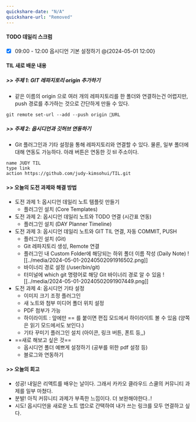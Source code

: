 ```yaml
---
quickshare-date: "N/A"
quickshare-url: "Removed"
---
```


#### TODO 데일리 스크럼

- [x] 09:00 - 12:00 옵시디언 기본 설정하기 @{2024-05-01 12:00}


#### TIL 새로 배운 내용
##### >> 주제 1: GIT 레파지토리 origin 추가하기

- 같은 이름의 origin 으로 여러 개의 레파지토리를 한 폴더와 연결하는건 어렵지만, push 경로를 추가하는 것으로 간단하게 만들 수 있다.
```
git remote set-url --add --push origin URL
```

##### >> 주제 2: 옵시디언과 깃허브 연동하기

- Git 플러그인과 기타 설정을 통해 레파지토리와 연결할 수 있다. 물론, 일부 폴더에 대해 연동도 가능하다. 아래 버튼은 연동한 깃 til 주소이다.
```button
name JUDY TIL
type link
action https://github.com/judy-kimsohui/TIL.git
```

#### >> 오늘의 도전 과제와 해결 방법

- 도전 과제 1: 옵시디언 데일리 노트 템플릿 만들기
	- 플러그인 설치 (Core Templates)
- 도전 과제 2: 옵시디언 데일리 노트와 TODO 연결 (시간표 연동)
	- 플러그인 설치 (DAY Planner Timeline)
- 도전 과제 3: 옵시디언 데일리 노트와 GIT TIL 연결, 자동 COMMIT, PUSH
	- 플러그인 설치 (Git)
	- Git 레파지토리 생성, Remote 연결
	- 플러그인 내 Custom Folder에 해당되는 하위 폴더 이름 작성 (Daily Note)
		![[../media/2024-05-01-20240502091916502.png]]
	- 바이너리 경로 설정 (/user/bin/git)
	- 터미널에 which git 명령어로 해당 Git 바이너리 경로 알 수 있음
		![[../media/2024-05-01-20240502091907449.png]]
- 도전 과제 4: 옵시디언 기타 설정
	- 이미지 크기 조정 플러그인
	- 새 노트와 첨부 미디어 폴더 위치 설정
	- PDF 첨부가 가능
	- 하이라이트 : 앞에만 == 를 붙이면 편집 모드에서 하이라이트 볼 수 있음 (양쪽은 읽기 모드에서도 보인다.)
	- 기타 꾸미기 플러그인 설치 (아이콘, 링크 버튼, 폰트 등,,)
- ==새로 해보고 싶은 것==
	- 옵시디언 폴더 예쁘게 설정하기 (공부를 위한 pdf 설정 등)
	- 블로그와 연동하기


#### >> 오늘의 회고

- 성공! 내일은 리액트를 배우는 날이다. 그래서 카카오 클라우드 스쿨의 커뮤니티 과제를 일부 마쳤다.
- 분발! 아직 커뮤니티 과제가 부족한 느낌이다. 더 보완해야한다..!
- 시도! 옵시디언을 새로운 노트 앱으로 간택하여 내가 쓰는 링크를 모두 연결하고 싶다.
